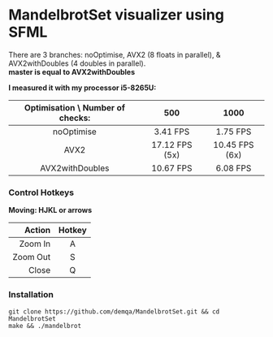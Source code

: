 # MandelbrotSet visualizer using SFML

There are 3 branches: noOptimise, AVX2 (8 floats in parallel),
& AVX2withDoubles (4 doubles in parallel).<br>
**master is equal to AVX2withDoubles**


**I measured it with my processor i5-8265U:**

| Optimisation \ Number of checks:  |  500  |  1000  |
| :--------------: | :---:          | :---:          |
| noOptimise       | 3.41  FPS      | 1.75  FPS      |
| AVX2             | 17.12 FPS (5x) | 10.45 FPS (6x) |
| AVX2withDoubles  | 10.67 FPS      | 6.08  FPS      |

### Control Hotkeys

**Moving: HJKL or arrows**

| Action   |  Hotkey |
|   ---:   |  :---:  |
| Zoom In  |    A    |
| Zoom Out |    S    |
| Close    |    Q    | 


### Installation

```
git clone https://github.com/demqa/MandelbrotSet.git && cd MandelbrotSet
make && ./mandelbrot
```

